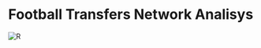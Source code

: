 # Football Transfers Network Analisys
![R](https://img.shields.io/badge/r-%23276DC3.svg?style=for-the-badge&logo=r&logoColor=white)

